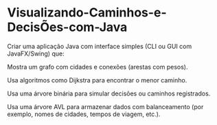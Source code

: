 # Visualizando-Caminhos-e-DecisÕes-com-Java
Criar uma aplicação Java com interface simples (CLI ou GUI com JavaFX/Swing) que:

Mostra um grafo com cidades e conexões (arestas com pesos).

Usa algoritmos como Dijkstra para encontrar o menor caminho.

Usa uma árvore binária para simular decisões ou caminhos registrados.

Usa uma árvore AVL para armazenar dados com balanceamento (por exemplo, nomes de cidades, tempos de viagem, etc.).
